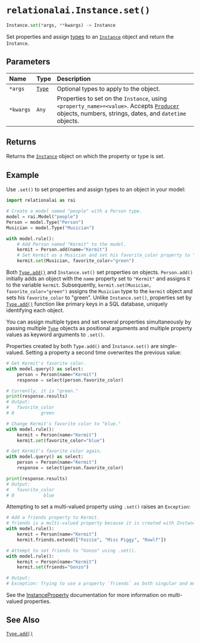 # `relationalai.Instance.set()`

```python
Instance.set(*args, **kwargs) -> Instance
```

Set properties and assign [types](../Type/README.md) to an [`Instance`](./README.md) object and return the `Instance`.

## Parameters

| Name | Type | Description |
| :--- | :--- | :------ |
| `*args` | [`Type`](../Type/README.md) | Optional types to apply to the object. |
| `*kwargs` | `Any` | Properties to set on the `Instance`, using `<property_name>=<value>`. Accepts [`Producer`](../Producer/README.md) objects, numbers, strings, dates, and `datetime` objects. |


## Returns

Returns the [`Instance`](../Instance/README.md) object on which the property or type is set.

## Example
Use `.set()` to set properties and assign types to an object in your model:

```python
import relationalai as rai

# Create a model named "people" with a Person type.
model = rai.Model("people")
Person = model.Type("Person")
Musician = model.Type("Musician")

with model.rule():
    # Add Person named "Kermit" to the model.
    kermit = Person.add(name="Kermit")
    # Set Kermit as a Musician and set his favorite_color property to "green."
    kermit.set(Musician, favorite_color="green")
```

Both [`Type.add()`](../Type/add.md) and `Instance.set()` set properties on objects.
`Person.add()` initially adds an object with the `name` property set to `"Kermit"` and assigns it to the variable `kermit`.
Subsequently, `kermit.set(Musician, favorite_color="green")` assigns the `Musician` type to the `kermit` object
and sets his `favorite_color` to "green".
Unlike `Instance.set()`, properties set by [`Type.add()`](../Type/add.md) function like primary keys in a SQL database,
uniquely identifying each object.

You can assign multiple types and set several properties simultaneously
by passing multiple [`Type`](../Type/README.md) objects as positional arguments
and multiple property values as keyword arguments to `.set()`.

Properties created by both `Type.add()` and `Instance.set()` are single-valued.
Setting a property a second time overwrites the previous value:

```python
# Get Kermit's favorite color.
with model.query() as select:
    person = Person(name="Kermit")
    response = select(person.favorite_color)

# Currently, it is "green."
print(response.results)
# Output:
#   favorite_color
# 0          green

# Change Kermit's favorite color to "blue."
with model.rule():
    kermit = Person(name="Kermit")
    kermit.set(favorite_color="blue")

# Get Kermit's favorite color again.
with model.query() as select:
    person = Person(name="Kermit")
    response = select(person.favorite_color)

print(response.results)
# Output:
#   favorite_color
# 0           blue
```

Attempting to set a multi-valued property using `.set()` raises an `Exception`:

```python
# Add a friends property to Kermit.
# friends is a multi-valued property because it is created with InstanceProperty.extend().
with model.rule():
    kermit = Person(name="Kermit")
    kermit.friends.extend(["Fozzie", "Miss Piggy", "Rowlf"])

# Attempt to set friends to "Gonzo" using .set().
with model.rule():
    kermit = Person(name="Kermit")
    kermit.set(friends="Gonzo")

# Output:
# Exception: Trying to use a property `friends` as both singular and multi-valued
```

See the [InstanceProperty](../InstanceProperty/README.md) documentation for more information on multi-valued properties.

## See Also

[`Type.add()`](../Type/add.md)
